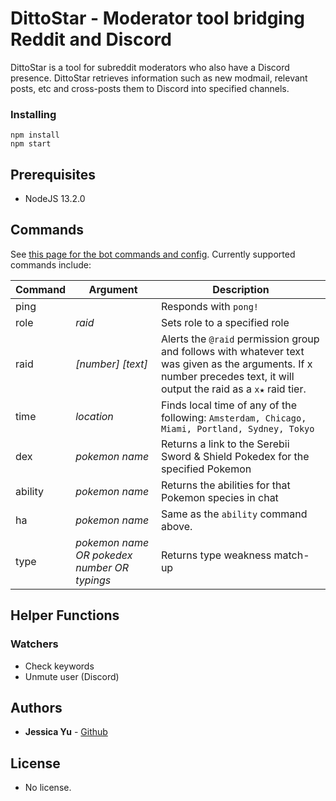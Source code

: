 # DittoStar - Moderator tool bridging Reddit and Discord

DittoStar is a tool for subreddit moderators who also have a Discord presence. DittoStar retrieves information such as new modmail, relevant posts, etc and cross-posts them to Discord into specified channels.

### Installing

    npm install
    npm start

## Prerequisites

* NodeJS 13.2.0

## Commands
See [this page for the bot commands and config](./commands.md). Currently supported commands include: 

| Command | Argument | Description |  
|-|-|-|  
| ping | | Responds with `pong!` |
| role | *raid* | Sets role to a specified role |  
| raid | *[number] [text]* | Alerts the `@raid` permission group and follows with whatever text was given as the arguments. If x number precedes text, it will output the raid as a `x★` raid tier. |  
| time | *location* | Finds local time of any of the following: ```Amsterdam, Chicago, Miami, Portland, Sydney, Tokyo``` |  
| dex | *pokemon name* | Returns a link to the Serebii Sword & Shield Pokedex for the specified Pokemon |  
| ability | *pokemon name* | Returns the abilities for that Pokemon species in chat | 
| ha | *pokemon name* | Same as the `ability` command above. |
| type | *pokemon name OR pokedex number OR typings* | Returns type weakness match-up | 

## Helper Functions

### Watchers
* Check keywords
* Unmute user (Discord)

## Authors

* **Jessica Yu** - [Github](https://github.com/jessicayyu)
  
## License
  
* No license.


